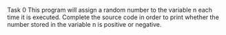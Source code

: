 Task 0 This program will assign a random number to the variable n each time it is executed. Complete the source code in order to print whether the number stored in the variable n is positive or negative.
